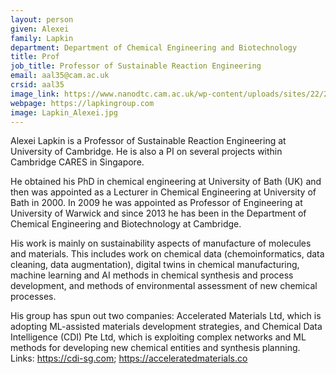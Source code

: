 ```yaml
---
layout: person
given: Alexei
family: Lapkin
department: Department of Chemical Engineering and Biotechnology
title: Prof
job_title: Professor of Sustainable Reaction Engineering
email: aal35@cam.ac.uk
crsid: aal35
image_link: https://www.nanodtc.cam.ac.uk/wp-content/uploads/sites/22/2020/08/Prof.-Alexei-Lapkin-300x300.jpg
webpage: https://lapkingroup.com
image: Lapkin_Alexei.jpg
---
```


Alexei Lapkin is a Professor of Sustainable Reaction Engineering at University of Cambridge. He is also a PI on several projects within Cambridge CARES in Singapore.

He obtained his PhD in chemical engineering at University of Bath (UK) and then was appointed as a Lecturer in Chemical Engineering at University of Bath in 2000. In 2009 he was appointed as Professor of Engineering at University of Warwick and since 2013 he has been in the Department of Chemical Engineering and Biotechnology at Cambridge.

His work is mainly on sustainability aspects of manufacture of molecules and materials. This includes work on chemical data (chemoinformatics, data cleaning, data augmentation), digital twins in chemical manufacturing, machine learning and AI methods in chemical synthesis and process development, and methods of environmental assessment of new chemical processes.

His group has spun out two companies: Accelerated Materials Ltd, which is adopting ML-assisted materials development strategies, and Chemical Data Intelligence (CDI) Pte Ltd, which is exploiting complex networks and ML methods for developing new chemical entities and synthesis planning. Links: <https://cdi-sg.com>; <https://acceleratedmaterials.co>
